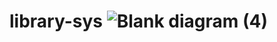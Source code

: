 # library-sys ![Blank diagram (4)](https://user-images.githubusercontent.com/56866260/227933431-cd49ee5d-ae48-4694-ad2a-89e93a7ee17a.png)
